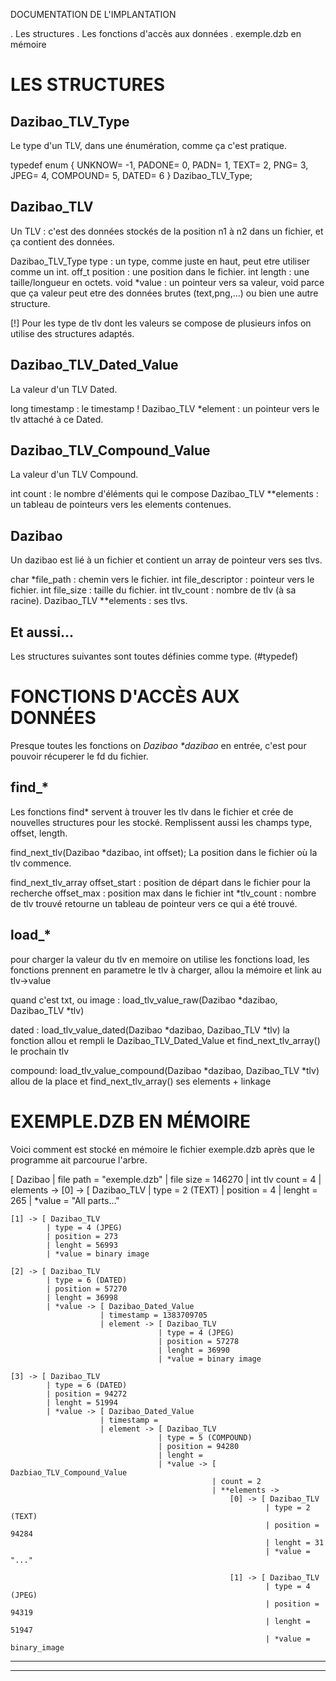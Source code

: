 DOCUMENTATION DE L'IMPLANTATION

. Les structures
. Les fonctions d'accès aux données
. exemple.dzb en mémoire






LES STRUCTURES
==============

Dazibao_TLV_Type
----------------
Le type d'un TLV, dans une énumération, comme ça c'est pratique.

typedef enum {
    UNKNOW= -1,
    PADONE= 0,
    PADN= 1,
    TEXT= 2,
    PNG= 3,
    JPEG= 4,
    COMPOUND= 5,
    DATED= 6
} Dazibao_TLV_Type;

Dazibao_TLV
-----------
Un TLV : c'est des données stockés de la position n1 à n2 dans un fichier, et ça contient des données.

Dazibao_TLV_Type type : un type, comme juste en haut, peut etre utiliser comme un int.
off_t position : une position dans le fichier.
int length : une taille/longueur en octets.
void *value : un pointeur vers sa valeur, void parce que ça valeur peut etre des données brutes (text,png,...) ou bien une autre structure.

[!] Pour les type de tlv dont les valeurs se compose de plusieurs infos on utilise des structures adaptés.

Dazibao_TLV_Dated_Value
-----------------------
La valeur d'un TLV Dated.

long timestamp : le timestamp !
Dazibao_TLV *element : un pointeur vers le tlv attaché à ce Dated.

Dazibao_TLV_Compound_Value
--------------------------
La valeur d'un TLV Compound.

int count : le nombre d'éléments qui le compose
Dazibao_TLV **elements : un tableau de pointeurs vers les elements contenues.

Dazibao
-------
Un dazibao est lié à un fichier et contient un array de pointeur vers ses tlvs.

char *file_path : chemin vers le fichier.
int file_descriptor : pointeur vers le fichier.
int file_size : taille du fichier.
int tlv_count : nombre de tlv (à sa racine).
Dazibao_TLV **elements : ses tlvs.

Et aussi...
-----------

Les structures suivantes sont toutes définies comme type. (#typedef)






FONCTIONS D'ACCÈS AUX DONNÉES
=============================

Presque toutes les fonctions on _Dazibao *dazibao_ en entrée, c'est pour pouvoir récuperer le fd du fichier.

find_*
------

Les fonctions find* servent à trouver les tlv dans le fichier et crée de nouvelles structures pour les stocké.
Remplissent aussi les champs type, offset, length.

find_next_tlv(Dazibao *dazibao, int offset);
La position dans le fichier où la tlv commence.

find_next_tlv_array
offset_start : position de départ dans le fichier pour la recherche
offset_max : position max dans le fichier
int *tlv_count : nombre de tlv trouvé
retourne un tableau de pointeur vers ce qui a été trouvé.

load_*
------

pour charger la valeur du tlv en memoire on utilise les fonctions load,
les fonctions prennent en parametre le tlv à charger, allou la mémoire et link au tlv->value

quand c'est txt, ou image :
load_tlv_value_raw(Dazibao *dazibao, Dazibao_TLV *tlv)

dated :
load_tlv_value_dated(Dazibao *dazibao, Dazibao_TLV *tlv)
la fonction allou et rempli le Dazibao_TLV_Dated_Value
et find_next_tlv_array() le prochain tlv

compound:
load_tlv_value_compound(Dazibao *dazibao, Dazibao_TLV *tlv)
allou de la place et find_next_tlv_array() ses elements + linkage






EXEMPLE.DZB EN MÉMOIRE
======================

Voici comment est stocké en mémoire le fichier exemple.dzb après que le programme ait parcourue l'arbre.

[ Dazibao
| file path = "exemple.dzb"
| file size = 146270
| int tlv count = 4
| elements ->
    [0] -> [ Dazibao_TLV
            | type = 2 (TEXT)
            | position = 4
            | lenght = 265
            | *value = "All parts..."
            
    [1] -> [ Dazibao_TLV
            | type = 4 (JPEG)
            | position = 273
            | lenght = 56993
            | *value = binary image
            
    [2] -> [ Dazibao_TLV
            | type = 6 (DATED)
            | position = 57270
            | lenght = 36998
            | *value -> [ Dazibao_Dated_Value
                        | timestamp = 1383709705
                        | element -> [ Dazibao_TLV
                                     | type = 4 (JPEG)
                                     | position = 57278
                                     | lenght = 36990
                                     | *value = binary image

    [3] -> [ Dazibao_TLV
            | type = 6 (DATED)
            | position = 94272
            | lenght = 51994
            | *value -> [ Dazibao_Dated_Value
                        | timestamp =
                        | element -> [ Dazibao_TLV
                                     | type = 5 (COMPOUND)
                                     | position = 94280
                                     | lenght =
                                     | *value -> [ Dazbiao_TLV_Compound_Value
                                                 | count = 2
                                                 | **elements ->
                                                     [0] -> [ Dazibao_TLV
                                                             | type = 2 (TEXT)
                                                             | position = 94284
                                                             | lenght = 31
                                                             | *value = "..."
                                                             
                                                     [1] -> [ Dazibao_TLV
                                                             | type = 4 (JPEG)
                                                             | position = 94319
                                                             | lenght = 51947
                                                             | *value = binary_image

--------------------------------------------------------------------------------
--------------------------------------------------------------------------------
